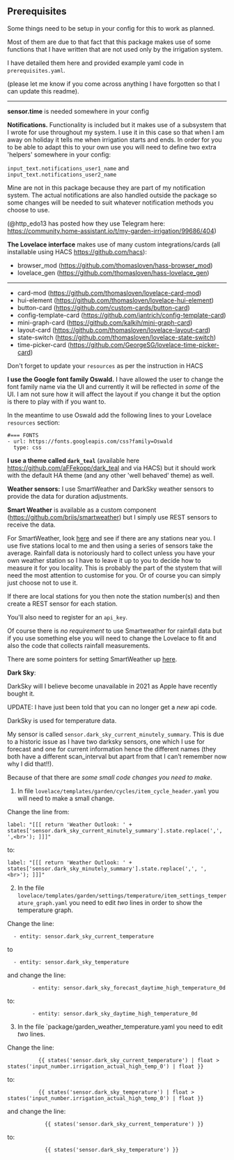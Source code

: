 <h2>Prerequisites</h2>

Some things need to be setup in your config for this to work as planned.

Most of them are due to that fact that this package makes use of some functions that I have written that are not used only by the irrigation system.

I have detailed them here and provided example yaml code in `prerequisites.yaml`.

(please let me know if you come across anything I have forgotten so that I can update this readme).

----

__sensor.time__ is needed somewhere in your config

__Notifications.__ Functionality is included but it makes use of a subsystem that I wrote for use throughout my system. 
I use it in this case so that when I am away on holiday it tells me when irrigation starts and ends.
In order for you to be able to adapt this to your own use you will need to define two extra 'helpers' somewhere in your config:

`input_text.notifications_user1_name` and `input_text.notifications_user2_name`

Mine are not in this package because they are part of my notification system.
The actual notifications are also handled outside the package so some changes will be needed to suit whatever notification methods you choose to use.

(@http_edo13 has posted how they use Telegram here: https://community.home-assistant.io/t/my-garden-irrigation/99686/404)

__The Lovelace interface__ makes use of many custom integrations/cards (all installable using HACS https://github.com/hacs):


- browser_mod (https://github.com/thomasloven/hass-browser_mod)
- lovelace_gen (https://github.com/thomasloven/hass-lovelace_gen)

--------

- card-mod (https://github.com/thomasloven/lovelace-card-mod)
- hui-element (https://github.com/thomasloven/lovelace-hui-element)
- button-card (https://github.com/custom-cards/button-card)
- config-template-card (https://github.com/iantrich/config-template-card)
- mini-graph-card (https://github.com/kalkih/mini-graph-card)
- layout-card (https://github.com/thomasloven/lovelace-layout-card)
- state-switch (https://github.com/thomasloven/lovelace-state-switch)
- time-picker-card (https://github.com/GeorgeSG/lovelace-time-picker-card)

Don't forget to update your `resources` as per the instruction in HACS


__I use the Google font family Oswald.__ I have allowed the user to change the font family name via the UI and currently it will be reflected in *some* of the UI. I am not sure how it will affect the layout if you change it but the option is there to play with if you want to.

In the meantime to use Oswald add the following lines to your Lovelace `resources` section:

```
#=== FONTS
- url: https://fonts.googleapis.com/css?family=Oswald
  type: css
```

__I use a theme called `dark_teal`__ (available here https://github.com/aFFekopp/dark_teal and via HACS) but it should work with the default HA theme (and any other 'well behaved' theme) as well.


__Weather sensors:__ I use SmartWeather and DarkSky weather sensors to provide the data for duration adjustments.

__Smart Weather__ is available as a custom component (https://github.com/briis/smartweather) but I simply use REST sensors to receive the data.


For SmartWeather, look [here](https://smartweather.weatherflow.com/map) and see if there are any stations near you. I use five stations local to me and then using a series of sensors take the average. Rainfall data is notoriously hard to collect unless you have your own weather station so I have to leave it up to you to decide how to measure it for you locality. This is probably the part of the stystem  that will need the most attention to customise for you. Or of course you can simply just choose not to use it.

If there are local stations for you then note the station number(s) and then create a REST sensor for each station.

You'll also need to register for an `api_key`.

Of course there is *no requirement* to use Smartweather for rainfall data but if you use something else you will need to change the Lovelace to fit and also the code that collects rainfall measurements.

There are some pointers for setting SmartWeather up [here](https://github.com/kloggy/HA-Irrigation-Version2/blob/master/smartweather_example.md).

__Dark Sky__:

DarkSky will I believe become unavailable in 2021 as Apple have recently bought it.

UPDATE: I have just been told that you can no longer get a *new* api code.

DarkSky is used for temperature data.

My sensor is called `sensor.dark_sky_current_minutely_summary`. This is due to a historic issue as I have two darksky sensors,
one which I use for forecast and one for current information hence the different names
(they both have a different scan_interval but apart from that I can’t remember now why I did that!!).

Because of that there are *some small code changes you need to make*.

1.  In file `lovelace/templates/garden/cycles/item_cycle_header.yaml` you will need to make a small change.

Change the line from:

`label: "[[[ return 'Weather Outlook: ' + states['sensor.dark_sky_current_minutely_summary'].state.replace(',', ',<br>'); ]]]"`

to:

`label: "[[[ return 'Weather Outlook: ' + states['sensor.dark_sky_minutely_summary'].state.replace(',', ',<br>'); ]]]"`

2. In the file `lovelace/templates/garden/settings/temperature/item_settings_temperature_graph.yaml` you need to edit _two_ lines in order to show the temperature graph. 

Change the line:

`  - entity: sensor.dark_sky_current_temperature`

to

`  - entity: sensor.dark_sky_temperature`

and change the line:

`        - entity: sensor.dark_sky_forecast_daytime_high_temperature_0d`

to:

`        - entity: sensor.dark_sky_daytime_high_temperature_0d`

3. In the file `package/garden_weather_temperature.yaml you need to edit _two_ lines.

Change the line:

`          {{ states('sensor.dark_sky_current_temperature') | float > states('input_number.irrigation_actual_high_temp_0') | float }}`

to:

`          {{ states('sensor.dark_sky_temperature') | float > states('input_number.irrigation_actual_high_temp_0') | float }}`

and change the line:

`            {{ states('sensor.dark_sky_current_temperature') }}`

to:

`            {{ states('sensor.dark_sky_temperature') }}`



